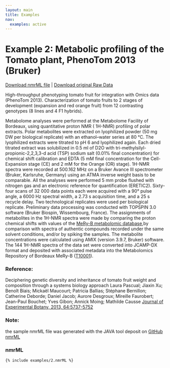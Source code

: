 ```yaml
---
layout: main
title: Examples
nav:
  examples: active
---
```


# Example 2: Metabolic profiling of the Tomato plant, PhenoTom 2013 (Bruker)

<a href="/examples/2/MMBBI_10M12-CE01-1a.nmrML">Download nmrML file</a> |  <a href="/examples/2/MMBBI_10M12-CE01-1a.zip" >Download original Raw Data</a>

High-throughput phenotyping tomato fruit for integration with Omics data (PhenoTom 2013). Characterization of tomato fruits to 2 stages of development (expansion and red orange fruit) from 12 contrasting genotypes (8  lines and 4 F1 hybrids).

Metabolome analyses were performed at the Metabolome Facility of Bordeaux, using quantitative proton NMR ( 1H-NMR) profiling of  polar extracts. Polar metabolites were extracted on lyophilized powder (50 mg DW per biological replicate) with an ethanol–water series at 80 °C. The lyophilized extracts were titrated to pH 6 and lyophilized again. Each dried titrated extract was solubilized in 0.5 ml of D2O with tri-methylsilyl-propionic-2,2,3,3-d  acid (TSP) sodium salt (0.01% final concentration) for chemical shift calibration and EDTA (5 mM final concentration for the Cell-Expansion stage (CE) and 2 mM for the Orange (OR) stage). 1H-NMR spectra were recorded at 500.162 MHz on a Bruker Avance III spectrometer (Bruker, Karlsruhe, Germany) using an ATMA inverse weight basis to be comparable. All the analyses were performed 5 mm probe flushed with nitrogen gas and an electronic reference for quantification (ERETIC2). Sixty-four scans of  32 000 data points each were acquired with a 90° pulse angle, a 6000 Hz spectral width, a 2.73 s acquisition time, and a 25 s recycle delay. Two technological replicates were used per biological replicate. Preliminary data processing was conducted with TOPSPIN 3.0 software (Bruker Biospin, Wissembourg, France). The assignments of  metabolites in the 1H-NMR spectra were made by comparing the proton chemical shifts with values of  the <a href="http://bit.ly/meryb" target="_blank">MeRy-B metabolomic database</a>,by comparison with spectra of  authentic compounds recorded under the same solvent conditions, and/or by spiking the samples. The metabolite concentrations were calculated using AMIX (version 3.9.7, Bruker) software. The 144 1H-NMR spectra of  the data set were converted into JCAMP-DX format and deposited with associated metadata into the Metabolomics Repository of  Bordeaux MeRy-B (<a href=" http://www.cbib.u-bordeaux2.fr/MERYB/res/project/T10001" target="_blank">T10001</a>). 

### Reference:
Deciphering genetic diversity and inheritance of tomato fruit weight and composition through a systems biology approach Laura Pascual; Jiaxin Xu; Benoît Biais; Mickaël Maucourt; Patricia Ballias; Stéphane Bernillon; Catherine Deborde; Daniel Jacob; Aurore Desgroux; Mireille Faurobert; Jean-Paul Bouchet; Yves Gibon; Annick Moing; Mathilde Causse <a href="http://www.ncbi.nlm.nih.gov/pmc/articles/PMC3871826/">Journal of Experimental Botany, 2013, 64:5737-5752</a>

### Note:
the sample nmrML file was generated with the JAVA tool deposit on <a href="https://github.com/nmrML/nmrML/tree/master/tools/Parser_and_Converters/Java/converter" target="_blank">GitHub nmrML<a>


### nmrML
```xml
{% include examples/2.nmrML %}
```
